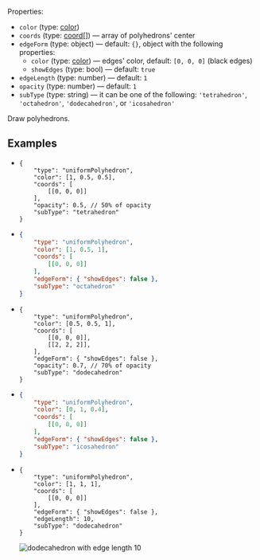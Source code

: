 Properties:
- `color` (type: [color](/mathics-threejs-backend/types/color))
- `coords` (type: [coord[]](/mathics-threejs-backend/types/coord)) — array of polyhedrons' center
- `edgeForm` (type: object) — default: `{}`, object with the following properties:
  - `color` (type: [color](/mathics-threejs-backend/types/color)) — edges' color, default: `[0, 0, 0]` (black edges)
  - `showEdges` (type: bool) — default: `true`
- `edgeLength` (type: number) — default: `1`
- `opacity` (type: number) — default: `1`
- `subType` (type: string) — it can be one of the following: `'tetrahedron'`, `'octahedron'`, `'dodecahedron'`, or `'icosahedron'`

Draw polyhedrons.

## Examples
- ```jsonc
  {
      "type": "uniformPolyhedron",
      "color": [1, 0.5, 0.5],
      "coords": [
          [[0, 0, 0]]
      ],
      "opacity": 0.5, // 50% of opacity
      "subType": "tetrahedron"
  }
  ```
  <div class='center' id='graphics-container-1'></div>
  <script>
  	drawGraphics3d(
  		document.getElementById('graphics-container-1'),
  		{
  			elements: [
  				{
  					type: 'uniformPolyhedron',
  					color: [1, 0.5, 0.5],
  					coords: [
  						[[0, 0, 0]]
  					],
  					opacity: 0.5, // 50% of opacity
  					subType: 'tetrahedron'
  				}
  			],
  			lighting: [
  				{
  					type: 'directional',
  					color: [1, 1, 1],
  					coords: [[1, 1, 1]]
  				}
  			],
  			viewpoint: [2, 4, 3]
  		}
  	);
  </script>
- ```json
  {
      "type": "uniformPolyhedron",
      "color": [1, 0.5, 1],
      "coords": [
          [[0, 0, 0]]
      ],
      "edgeForm": { "showEdges": false },
      "subType": "octahedron"
  }
  ```
  <div class='center' id='graphics-container-2'></div>
  <script>
  	drawGraphics3d(
  		document.getElementById('graphics-container-2'),
  		{
  			elements: [
  				{
  					type: 'uniformPolyhedron',
  					color: [1, 0.5, 1],
  					coords: [
  						[[0, 0, 0]]
  					],
  					edgeForm: { showEdges: false },
  					subType: 'octahedron'
  				}
  			],
  			lighting: [
  				{
  					type: 'directional',
  					color: [1, 1, 1],
  					coords: [[1, 1, 1]]
  				}
  			],
  			viewpoint: [2, -4, 4]
  		}
  	);
  </script>
- ```jsonc
  {
      "type": "uniformPolyhedron",
      "color": [0.5, 0.5, 1],
      "coords": [
          [[0, 0, 0]],
          [[2, 2, 2]],
      ],
      "edgeForm": { "showEdges": false },
      "opacity": 0.7, // 70% of opacity
      "subType": "dodecahedron"
  }
  ```
  <div class='center' id='graphics-container-3'></div>
  <script>
  	drawGraphics3d(
  		document.getElementById('graphics-container-3'),
  		{
  			elements: [
  				{
  					type: 'uniformPolyhedron',
  					color: [0.5, 0.5, 1],
  					coords: [
  						[[0, 0, 0]],
  						[[2, 2, 2]],
  					],
  					edgeForm: { showEdges: false },
  					opacity: 0.7, // 70% of opacity
  					subType: 'dodecahedron'
  				}
  			],
  			lighting: [
  				{
  					type: 'directional',
  					color: [1, 1, 1],
  					coords: [[1, 1, 1]]
  				}
  			],
  			viewpoint: [2, -4, 4]
  		}
  	);
  </script>
- ```json
  {
      "type": "uniformPolyhedron",
      "color": [0, 1, 0.4],
      "coords": [
          [[0, 0, 0]]
      ],
      "edgeForm": { "showEdges": false },
      "subType": "icosahedron"
  }
  ```
  <div class='center' id='graphics-container-4'></div>
  <script>
  	drawGraphics3d(
  		document.getElementById('graphics-container-4'),
  		{
  			elements: [
  				{
  					type: 'uniformPolyhedron',
  					color: [0, 1, 0.4],
  					coords: [
  						[[0, 0, 0]]
  					],
  					edgeForm: { showEdges: false },
  					subType: 'icosahedron'
  				}
  			],
  			lighting: [
  				{
  					type: 'directional',
  					color: [1, 1, 1],
  					coords: [[1, 1, 1]]
  				}
  			],
  			viewpoint: [2, -4, 4]
  		}
  	);
  </script>
- ```jsonc
  {
      "type": "uniformPolyhedron",
      "color": [1, 1, 1],
      "coords": [
          [[0, 0, 0]]
      ],
      "edgeForm": { "showEdges": false },
      "edgeLength": 10,
      "subType": "dodecahedron"
  }
  ```
  ![dodecahedron with edge length 10](https://user-images.githubusercontent.com/62714153/127578174-0d049364-b1cc-4ddb-bfe2-8b0de6949110.png)
